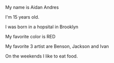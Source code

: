 My name is Aidan Andres 

I'm 15 years old.

I was born in a hopsital in Brooklyn

My favorite color is RED

My favorite 3 artist are Benson, Jackson and Ivan

On the weekends I like to eat food.

